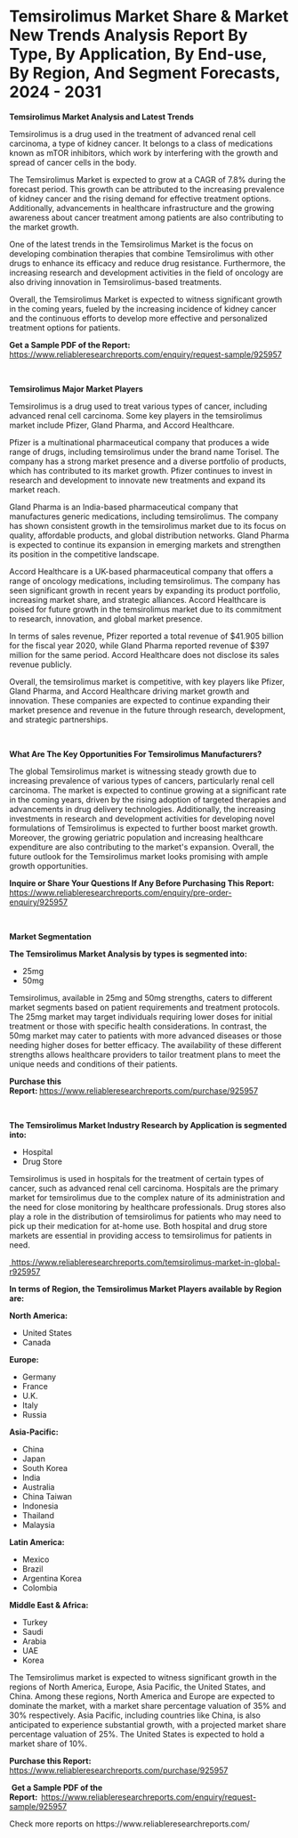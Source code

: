 <p><h1>Temsirolimus Market Share & Market New Trends Analysis Report By Type, By Application, By End-use, By Region, And Segment Forecasts, 2024 - 2031</h1></p><p><strong>Temsirolimus Market Analysis and Latest Trends</strong></p>
<p><p>Temsirolimus is a drug used in the treatment of advanced renal cell carcinoma, a type of kidney cancer. It belongs to a class of medications known as mTOR inhibitors, which work by interfering with the growth and spread of cancer cells in the body.</p><p>The Temsirolimus Market is expected to grow at a CAGR of 7.8% during the forecast period. This growth can be attributed to the increasing prevalence of kidney cancer and the rising demand for effective treatment options. Additionally, advancements in healthcare infrastructure and the growing awareness about cancer treatment among patients are also contributing to the market growth.</p><p>One of the latest trends in the Temsirolimus Market is the focus on developing combination therapies that combine Temsirolimus with other drugs to enhance its efficacy and reduce drug resistance. Furthermore, the increasing research and development activities in the field of oncology are also driving innovation in Temsirolimus-based treatments.</p><p>Overall, the Temsirolimus Market is expected to witness significant growth in the coming years, fueled by the increasing incidence of kidney cancer and the continuous efforts to develop more effective and personalized treatment options for patients.</p></p>
<p><strong>Get a Sample PDF of the Report:&nbsp;</strong> <a href="https://www.reliableresearchreports.com/enquiry/request-sample/925957">https://www.reliableresearchreports.com/enquiry/request-sample/925957</a></p>
<p>&nbsp;</p>
<p><strong>Temsirolimus Major Market Players</strong></p>
<p><p>Temsirolimus is a drug used to treat various types of cancer, including advanced renal cell carcinoma. Some key players in the temsirolimus market include Pfizer, Gland Pharma, and Accord Healthcare.</p><p>Pfizer is a multinational pharmaceutical company that produces a wide range of drugs, including temsirolimus under the brand name Torisel. The company has a strong market presence and a diverse portfolio of products, which has contributed to its market growth. Pfizer continues to invest in research and development to innovate new treatments and expand its market reach.</p><p>Gland Pharma is an India-based pharmaceutical company that manufactures generic medications, including temsirolimus. The company has shown consistent growth in the temsirolimus market due to its focus on quality, affordable products, and global distribution networks. Gland Pharma is expected to continue its expansion in emerging markets and strengthen its position in the competitive landscape.</p><p>Accord Healthcare is a UK-based pharmaceutical company that offers a range of oncology medications, including temsirolimus. The company has seen significant growth in recent years by expanding its product portfolio, increasing market share, and strategic alliances. Accord Healthcare is poised for future growth in the temsirolimus market due to its commitment to research, innovation, and global market presence.</p><p>In terms of sales revenue, Pfizer reported a total revenue of $41.905 billion for the fiscal year 2020, while Gland Pharma reported revenue of $397 million for the same period. Accord Healthcare does not disclose its sales revenue publicly.</p><p>Overall, the temsirolimus market is competitive, with key players like Pfizer, Gland Pharma, and Accord Healthcare driving market growth and innovation. These companies are expected to continue expanding their market presence and revenue in the future through research, development, and strategic partnerships.</p></p>
<p>&nbsp;</p>
<p><strong>What Are The Key Opportunities For Temsirolimus Manufacturers?</strong></p>
<p><p>The global Temsirolimus market is witnessing steady growth due to increasing prevalence of various types of cancers, particularly renal cell carcinoma. The market is expected to continue growing at a significant rate in the coming years, driven by the rising adoption of targeted therapies and advancements in drug delivery technologies. Additionally, the increasing investments in research and development activities for developing novel formulations of Temsirolimus is expected to further boost market growth. Moreover, the growing geriatric population and increasing healthcare expenditure are also contributing to the market's expansion. Overall, the future outlook for the Temsirolimus market looks promising with ample growth opportunities.</p></p>
<p><strong>Inquire or Share Your Questions If Any Before Purchasing This Report:</strong> <a href="https://www.reliableresearchreports.com/enquiry/pre-order-enquiry/925957">https://www.reliableresearchreports.com/enquiry/pre-order-enquiry/925957</a></p>
<p>&nbsp;</p>
<p><strong>Market Segmentation</strong></p>
<p><strong>The Temsirolimus Market Analysis by types is segmented into:</strong></p>
<p><ul><li>25mg</li><li>50mg</li></ul></p>
<p><p>Temsirolimus, available in 25mg and 50mg strengths, caters to different market segments based on patient requirements and treatment protocols. The 25mg market may target individuals requiring lower doses for initial treatment or those with specific health considerations. In contrast, the 50mg market may cater to patients with more advanced diseases or those needing higher doses for better efficacy. The availability of these different strengths allows healthcare providers to tailor treatment plans to meet the unique needs and conditions of their patients.</p></p>
<p><strong>Purchase this Report:&nbsp;</strong><a href="https://www.reliableresearchreports.com/purchase/925957">https://www.reliableresearchreports.com/purchase/925957</a></p>
<p>&nbsp;</p>
<p><strong>The Temsirolimus Market Industry Research by Application is segmented into:</strong></p>
<p><ul><li>Hospital</li><li>Drug Store</li></ul></p>
<p><p>Temsirolimus is used in hospitals for the treatment of certain types of cancer, such as advanced renal cell carcinoma. Hospitals are the primary market for temsirolimus due to the complex nature of its administration and the need for close monitoring by healthcare professionals. Drug stores also play a role in the distribution of temsirolimus for patients who may need to pick up their medication for at-home use. Both hospital and drug store markets are essential in providing access to temsirolimus for patients in need.</p></p>
<p><a href="https://www.reliableresearchreports.com/temsirolimus-market-in-global-r925957">&nbsp;https://www.reliableresearchreports.com/temsirolimus-market-in-global-r925957</a></p>
<p><strong>In terms of Region, the Temsirolimus Market Players available by Region are:</strong></p>
<p>
    <p> <strong> North America: </strong>
        <ul>
            <li>United States</li>
            <li>Canada</li>
        </ul>
        </p> 
    <p> <strong> Europe: </strong>
        <ul>
            <li>Germany</li>
            <li>France</li>
            <li>U.K.</li>
            <li>Italy</li>
            <li>Russia</li>
        </ul>
        </p> 
    <p> <strong> Asia-Pacific: </strong>
        <ul>
            <li>China</li>
            <li>Japan</li>
            <li>South Korea</li>
            <li>India</li>
            <li>Australia</li>
            <li>China Taiwan</li>
            <li>Indonesia</li>
            <li>Thailand</li>
            <li>Malaysia</li>
        </ul>
        </p> 
    <p> <strong> Latin America: </strong>
        <ul>
            <li>Mexico</li>
            <li>Brazil</li>
            <li>Argentina Korea</li>
            <li>Colombia</li>
        </ul>
        </p> 
    <p> <strong> Middle East & Africa: </strong>
        <ul>
            <li>Turkey</li>
            <li>Saudi</li>
            <li>Arabia</li>
            <li>UAE</li>
            <li>Korea</li>
        </ul>
    </p>
    </p>
<p><p>The Temsirolimus market is expected to witness significant growth in the regions of North America, Europe, Asia Pacific, the United States, and China. Among these regions, North America and Europe are expected to dominate the market, with a market share percentage valuation of 35% and 30% respectively. Asia Pacific, including countries like China, is also anticipated to experience substantial growth, with a projected market share percentage valuation of 25%. The United States is expected to hold a market share of 10%.</p></p>
<p><strong>Purchase this Report: </strong><a href="https://www.reliableresearchreports.com/purchase/925957">https://www.reliableresearchreports.com/purchase/925957</a></p>
<p>&nbsp;<strong>Get a Sample PDF of the Report:&nbsp;&nbsp;</strong><a href="https://www.reliableresearchreports.com/enquiry/request-sample/925957">https://www.reliableresearchreports.com/enquiry/request-sample/925957</a></p>
<p><strong></strong></p>
<p>Check more reports on https://www.reliableresearchreports.com/</p>